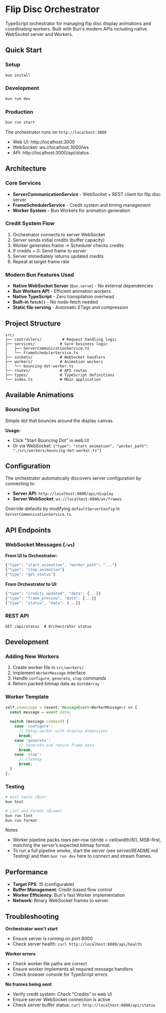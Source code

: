 # Flip Disc Orchestrator

TypeScript orchestrator for managing flip disc display animations and coordinating workers. Built with Bun's modern APIs including native WebSocket server and Workers.

## Quick Start

### Setup
```bash
bun install
```

### Development
```bash
bun run dev
```

### Production
```bash
bun run start
```

The orchestrator runs on `http://localhost:3000`
- Web UI: http://localhost:3000
- WebSocket: ws://localhost:3000/ws
- API: http://localhost:3000/api/status

## Architecture

### Core Services
- **ServerCommunicationService** - WebSocket + REST client for flip disc server
- **FrameSchedulerService** - Credit system and timing management
- **Worker System** - Bun Workers for animation generation

### Credit System Flow
1. Orchestrator connects to server WebSocket
2. Server sends initial credits (buffer capacity)
3. Worker generates frame → Scheduler checks credits
4. If credits > 0: Send frame to server
5. Server immediately returns updated credits
6. Repeat at target frame rate

### Modern Bun Features Used
- **Native WebSocket Server** (`Bun.serve`) - No external dependencies
- **Bun Workers API** - Efficient animation workers
- **Native TypeScript** - Zero transpilation overhead
- **Built-in `fetch()`** - No node-fetch needed
- **Static file serving** - Automatic ETags and compression

## Project Structure

```
src/
├── controllers/         # Request handling logic
├── services/           # Core business logic
│   ├── ServerCommunicationService.ts
│   └── FrameSchedulerService.ts  
├── sockets/            # WebSocket handlers
├── workers/            # Animation workers
│   └── bouncing-dot-worker.ts
├── routes/             # API routes
├── types/              # TypeScript definitions
└── index.ts            # Main application
```

## Available Animations

### Bouncing Dot
Simple dot that bounces around the display canvas.

**Usage:**
- Click "Start Bouncing Dot" in web UI
- Or via WebSocket: `{"type": "start_animation", "worker_path": "./src/workers/bouncing-dot-worker.ts"}`

## Configuration

The orchestrator automatically discovers server configuration by connecting to:
- **Server API**: `http://localhost:8000/api/display`
- **Server WebSocket**: `ws://localhost:8000/ws/frames`

Override defaults by modifying `defaultServerConfig` in `ServerCommunicationService.ts`.

## API Endpoints

### WebSocket Messages (`/ws`)

**From UI to Orchestrator:**
```javascript
{"type": "start_animation", "worker_path": "..."}
{"type": "stop_animation"}
{"type": "get_status"}
```

**From Orchestrator to UI:**
```javascript
{"type": "credits_updated", "data": {...}}
{"type": "frame_preview", "data": {...}}
{"type": "status", "data": {...}}
```

### REST API
```
GET /api/status  # Orchestrator status
```

## Development

### Adding New Workers
1. Create worker file in `src/workers/`
2. Implement `WorkerMessage` interface
3. Handle `configure`, `generate`, `stop` commands
4. Return packed bitmap data as `Uint8Array`

### Worker Template
```typescript
self.onmessage = (event: MessageEvent<WorkerMessage>) => {
  const message = event.data;
  
  switch (message.command) {
    case 'configure':
      // Setup worker with display dimensions
      break;
    case 'generate': 
      // Generate and return frame data
      break;
    case 'stop':
      // Cleanup
      break;
  }
};
```

### Testing
```bash
# Unit tests (Bun)
bun test

# Lint and format (Biome)
bun run lint
bun run format
```

Notes
- Worker pipeline packs rows per-row (stride = ceil(width/8)), MSB-first, matching the server’s expected bitmap format.
- To run a full pipeline smoke, start the server (see server/README.md Testing) and then `bun run dev` here to connect and stream frames.

## Performance

- **Target FPS**: 15 (configurable)
- **Buffer Management**: Credit-based flow control
- **Worker Efficiency**: Bun's fast Worker implementation
- **Network**: Binary WebSocket frames to server

## Troubleshooting

**Orchestrator won't start**
- Ensure server is running on port 8000
- Check server health: `curl http://localhost:8000/api/health`

**Worker errors**
- Check worker file paths are correct
- Ensure worker implements all required message handlers
- Check browser console for TypeScript errors

**No frames being sent**
- Verify credit system: Check "Credits" in web UI
- Ensure server WebSocket connection is active
- Check server buffer status: `curl http://localhost:8000/api/status`
